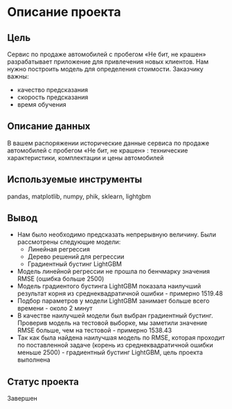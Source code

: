 # Описание проекта
## Цель
Сервис по продаже автомобилей с пробегом «Не бит, не крашен» разрабатывает приложение для привлечения новых клиентов. Нам нужно построить модель для определения стоимости. Заказчику важны:
- качество предсказания
- скорость предсказания
- время обучения

## Описание данных
В вашем распоряжении исторические данные сервиса по продаже автомобилей с пробегом «Не бит, не крашен» : технические характеристики, комплектации и цены автомобилей

## Используемые инструменты
pandas, matplotlib, numpy, phik, sklearn, lightgbm

## Вывод
- Нам было необходимо предсказать непрерывную величину. Были рассмотрены следующие модели:
   - Линейная регрессия
   - Дерево решений для регрессии
   - Градиентный бустинг LightGBM
- Модель линейной регрессии не прошла по бенчмарку значения RMSE (ошибка больше 2500)
- Модель градиентого бустинга LightGBM показала наилучший результат корня из среднеквадратичной ошибки - примерно 1519.48
- Подбор параметров у модели LightGBM занимает больше всего времени - около 2 минут
- В качестве наилучшей модели был выбран градиентный бустинг. Проверив модель на тестовой выборке, мы заметили значение RMSE больше, чем на тестовой - примерно 1538.43
- Так как была найдена наилучшая модель по RMSE, которая проходит по поставленной задаче (корень из среднеквадратичной ошибки меньше 2500) - градиентный бустинг LightGBM, цель проекта выполнена

## Статус проекта
Завершен
